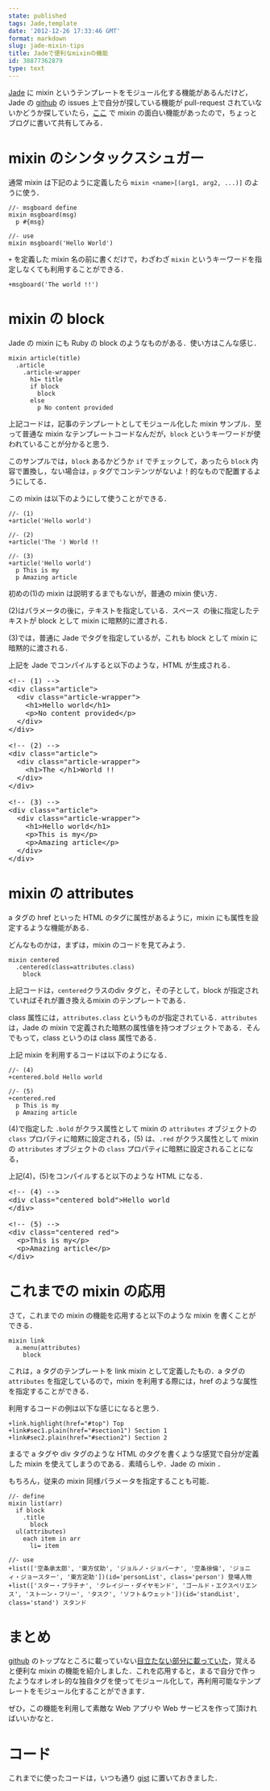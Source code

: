 ```yaml
---
state: published
tags: Jade,template
date: '2012-12-26 17:33:46 GMT'
format: markdown
slug: jade-mixin-tips
title: Jadeで便利なmixinの機能
id: 38877362879
type: text
---
```

[Jade][jade] に mixin というテンプレートをモジュール化する機能があるんだけど，Jade の [github][github] の issues 上で自分が探している機能が pull-request されていないかどうか探していたら，[ここ][mixin attributes] で mixin の面白い機能があったので，ちょっとブログに書いて共有してみる．


mixin のシンタックスシュガー
============================
通常 mixin は下記のように定義したら `mixin <name>[(arg1, arg2, ...)]` のように使う．

    //- msgboard define
    mixin msgboard(msg)
      p #{msg}

    //- use
    mixin msgboard('Hello World')

`+` を定義した mixin 名の前に書くだけで，わざわざ `mixin` というキーワードを指定しなくても利用することができる．

    +msgboard('The world !!')


mixin の block
===============
Jade の mixin にも Ruby の block のようなものがある．使い方はこんな感じ．

    mixin article(title)
      .article
        .article-wrapper
          h1= title
          if block
            block
          else
            p No content provided

上記コードは，記事のテンプレートとしてモジュール化した mixin サンプル．至って普通な mixin なテンプレートコードなんだが，`block` というキーワードが使われていることが分かると思う．

このサンプルでは，`block` あるかどうか `if` でチェックして，あったら `block` 内容で置換し，ない場合は，`p` タグでコンテンツがないよ！的なもので配置するようにしてる．

この mixin は以下のようにして使うことができる．

    //- (1)
    +article('Hello world')

    //- (2)
    +article('The ') World !!

    //- (3)
    +article('Hello world')
      p This is my
      p Amazing article

初めの(1)の mixin は説明するまでもないが，普通の mixin 使い方．

(2)はパラメータの後に，テキストを指定している．スペース` `の後に指定したテキストが block として mixin に暗黙的に渡される．

(3)では，普通に Jade でタグを指定しているが，これも block として mixin に暗黙的に渡される．

上記を Jade でコンパイルすると以下のような，HTML が生成される．

<pre class="prettyprint linenums">
&lt;!-- (1) --&gt;
&lt;div class="article"&gt;
  &lt;div class="article-wrapper"&gt;
    &lt;h1&gt;Hello world&lt;/h1&gt;
    &lt;p&gt;No content provided&lt;/p&gt;
  &lt;/div&gt;
&lt;/div&gt;

&lt;!-- (2) --&gt;
&lt;div class="article"&gt;
  &lt;div class="article-wrapper"&gt;
    &lt;h1&gt;The &lt;/h1&gt;World !!
  &lt;/div&gt;
&lt;/div&gt;

&lt;!-- (3) --&gt;
&lt;div class="article"&gt;
  &lt;div class="article-wrapper"&gt;
    &lt;h1&gt;Hello world&lt;/h1&gt;
    &lt;p&gt;This is my&lt;/p&gt;
    &lt;p&gt;Amazing article&lt;/p&gt;
  &lt;/div&gt;
&lt;/div&gt;
</pre>


mixin の attributes
===================
a タグの href といった HTML のタグに属性があるように，mixin にも属性を設定するような機能がある．

どんなものかは，まずは，mixin のコードを見てみよう．

    mixin centered
      .centered(class=attributes.class)
        block

上記コードは，`centered`クラスのdiv タグと，その子として，block が指定されていればそれが置き換えるmixin のテンプレートである．

class 属性には，`attributes.class` というものが指定されている．`attributes` は，Jade の mixin で定義された暗黙の属性値を持つオブジェクトである．そんでもって，class というのは class 属性である．

上記 mixin を利用するコードは以下のようになる．

    //- (4)
    +centered.bold Hello world

    //- (5)
    +centered.red
      p This is my
      p Amazing article

(4)で指定した `.bold` がクラス属性として mixin の `attributes` オブジェクトの `class` プロパティに暗黙に設定される，(5) は、`.red` がクラス属性として mixin の `attributes` オブジェクトの `class` プロパティに暗黙に設定されることになる，

上記(4)，(5)をコンパイルすると以下のような HTML になる．

<pre class="prettyprint linenums">
&lt;!-- (4) --&gt;
&lt;div class="centered bold"&gt;Hello world
&lt;/div&gt;

&lt;!-- (5) --&gt;
&lt;div class="centered red"&gt;
  &lt;p&gt;This is my&lt;/p&gt;
  &lt;p&gt;Amazing article&lt;/p&gt;
&lt;/div&gt;
</pre>


これまでの mixin の応用
=======================
さて，これまでの mixin の機能を応用すると以下のような mixin を書くことができる．

    mixin link
      a.menu(attributes)
        block

これは，a タグのテンプレートを link mixin として定義したもの．a タグの `attributes` を指定しているので，mixin を利用する際には，href のような属性を指定することができる．

利用するコードの例は以下な感じになると思う．

    +link.highlight(href="#top") Top
    +link#sec1.plain(href="#section1") Section 1
    +link#sec2.plain(href="#section2") Section 2

まるで a タグや div タグのような HTML のタグを書くような感覚で自分が定義した mixin を使えてしまうのである．素晴らしや．Jade の mixin ．

もちろん，従来の mixin 同様パラメータを指定することも可能．

    //- define
    mixin list(arr)
      if block
        .title
          block
      ul(attributes)
        each item in arr
          li= item

    //- use
    +list(['空条承太郎', '東方仗助', 'ジョルノ・ジョバーナ', '空条徐倫', 'ジョニィ・ジョースター', '東方定助'])(id='personList', class='person') 登場人物
    +list(['スター・プラチナ', 'クレイジー・ダイヤモンド', 'ゴールド・エクスペリエンス', 'ストーン・フリー', 'タスク', 'ソフト＆ウェット'])(id='standList', class='stand') スタンド


まとめ
=====
[github][github] のトップなところに載っていない[目立たない部分に載っていた][jade.md]，覚えると便利な mixin の機能を紹介しました．これを応用すると，まるで自分で作ったようなオレオレ的な独自タグを使ってモジュール化して，再利用可能なテンプレートをモジュール化することができます．

ぜひ，この機能を利用して素敵な Web アプリや Web サービスを作って頂ければいいかなと．


コード
=====
これまでに使ったコードは，いつも通り [gist][gist] に置いておきました．


[jade]: http://jade-lang.com/
[github]: https://github.com/visionmedia/jade
[mixin attributes]: https://github.com/visionmedia/jade/pull/617
[jade.md]: https://github.com/visionmedia/jade/blob/master/jade.md
[gist]: https://gist.github.com/4379815

